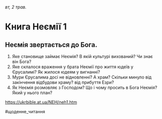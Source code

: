 
_вт, 2 трав._

# Книга Неємії 1

## Неємія звертається до Бога.
1. Яке становище займає Неємія? В якій культурі вихований? Чи знає він Бога?
2. Яке склалося враження у брата Неємії про життя юдеїв у Єрусалимі? Як жилося юдеям у вигнанні?
3. Мури Єрусалима досі не відновленні? А храм? Скільки минуло від закінчення відбудови храму? від прибуття Езри?
4. Як Неємія розмовляє з Господом? Що і чому просить в Бога Неємія? Який у нього план?

https://ukrbible.at.ua/NEH/neh1.htm 

#щоденне_читання
